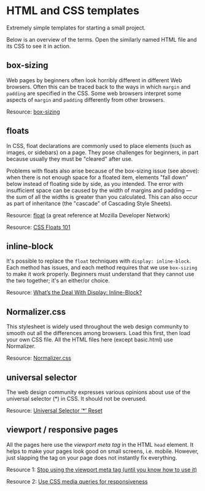 # HTML and CSS templates

Extremely simple templates for starting a small project.

Below is an overview of the terms. Open the similarly named HTML file and its CSS to see it in action.

## box-sizing

Web pages by beginners often look horribly different in different Web browsers. Often this can be traced back to the ways in which `margin` and `padding` are specified in the CSS. Some web browsers interpret some aspects of `margin` and `padding` differently from other browsers.

Resource: [box-sizing](https://tympanus.net/codrops/css_reference/box-sizing/)

## floats

In CSS, float declarations are commonly used to place elements (such as images, or sidebars) on a page. They pose challenges for beginners, in part because usually they must be "cleared" after use.

Problems with floats also arise because of the box-sizing issue (see above): when there is not enough space for a floated item, elements "fall down" below instead of floating side by side, as you intended. The error with insufficient space can be caused by the width of margins and padding — the sum of all the widths is greater than you calculated. This can also occur as part of inheritance (the "cascade" of Cascading Style Sheets).

Resource: [float](https://developer.mozilla.org/en-US/docs/Web/CSS/float) (a great reference at Mozilla Developer Network)

Resource: [CSS Floats 101](https://alistapart.com/article/css-floats-101)

## inline-block

It's possible to replace the `float` techniques with `display: inline-block`. Each method has issues, and each method requires that we use `box-sizing` to make it work properly. Beginners must understand that they cannot use the two together; it's an either/or choice.

Resource: [What’s the Deal With Display: Inline-Block?](https://designshack.net/articles/css/whats-the-deal-with-display-inline-block/)

## Normalizer.css

This stylesheet is widely used throughout the web design community to smooth out all the differences among browsers. Load this first, then load your own CSS file. All the HTML files here (except basic.html) use Normalizer.

Resource: [Normalizer.css](https://necolas.github.io/normalize.css/)

## universal selector

The web design community expresses various opinions about use of the universal selector (\*) in CSS. It should not be overused.

Resource: [Universal Selector ‘*’ Reset](https://developer.mozilla.org/en-US/docs/Web/CSS/Universal_selectors)

## viewport / responsive pages

All the pages here use the <em>viewport meta tag</em> in the HTML `head` element. It helps to make your pages look good on small screens, i.e. mobile. However, just slapping the tag on your page does not instantly fix everything.

Resource 1: [Stop using the viewport meta tag (until you know how to use it)](http://blog.javierusobiaga.com/stop-using-the-viewport-tag-until-you-know-ho)

Resource 2: [Use CSS media queries for responsiveness](https://developers.google.com/web/fundamentals/design-and-ui/responsive/#css-media-queries)
